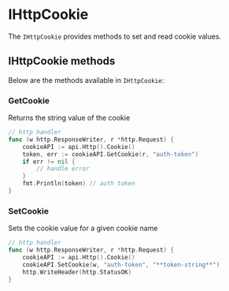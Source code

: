 # IHttpCookie

The `IHttpCookie` provides methods to set and read cookie values.

## IHttpCookie methods

Below are the methods available in `IHttpCookie`:

### GetCookie

Returns the string value of the cookie

```go
// http handler
func (w http.ResponseWriter, r *http.Request) {
    cookieAPI := api.Http().Cookie()
    token, err := cookieAPI.GetCookie(r, "auth-token")
    if err != nil {
        // handle error
    }
    fmt.Println(token) // auth token
}
```

### SetCookie

Sets the cookie value for a given cookie name

```go
// http handler
func (w http.ResponseWriter, r *http.Request) {
    cookieAPI := api.Http().Cookie()
    cookieAPI.SetCookie(w, "auth-token", "**token-string**")
    http.WriteHeader(http.StatusOK)
}
```
